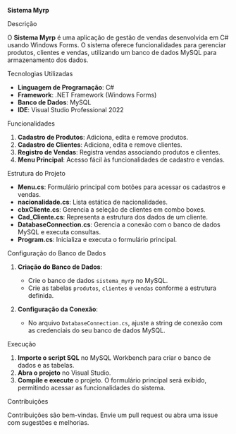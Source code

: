 **Sistema Myrp**

Descrição

O **Sistema Myrp** é uma aplicação de gestão de vendas desenvolvida em C# usando Windows Forms. O sistema oferece funcionalidades para gerenciar produtos, clientes e vendas, utilizando um banco de dados MySQL para armazenamento dos dados.

Tecnologias Utilizadas

- **Linguagem de Programação**: C#
- **Framework**: .NET Framework (Windows Forms)
- **Banco de Dados**: MySQL
- **IDE**: Visual Studio Professional 2022

Funcionalidades

1. **Cadastro de Produtos**: Adiciona, edita e remove produtos.
2. **Cadastro de Clientes**: Adiciona, edita e remove clientes.
3. **Registro de Vendas**: Registra vendas associando produtos e clientes.
4. **Menu Principal**: Acesso fácil às funcionalidades de cadastro e vendas.

Estrutura do Projeto

- **Menu.cs**: Formulário principal com botões para acessar os cadastros e vendas.
- **nacionalidade.cs**: Lista estática de nacionalidades.
- **cbxCliente.cs**: Gerencia a seleção de clientes em combo boxes.
- **Cad_Cliente.cs**: Representa a estrutura dos dados de um cliente.
- **DatabaseConnection.cs**: Gerencia a conexão com o banco de dados MySQL e executa consultas.
- **Program.cs**: Inicializa e executa o formulário principal.

Configuração do Banco de Dados

1. **Criação do Banco de Dados**:
   - Crie o banco de dados `sistema_myrp` no MySQL.
   - Crie as tabelas `produtos`, `clientes` e `vendas` conforme a estrutura definida.

2. **Configuração da Conexão**:
   - No arquivo `DatabaseConnection.cs`, ajuste a string de conexão com as credenciais do seu banco de dados MySQL.

Execução

1. **Importe o script SQL** no MySQL Workbench para criar o banco de dados e as tabelas.
2. **Abra o projeto** no Visual Studio.
3. **Compile e execute** o projeto. O formulário principal será exibido, permitindo acessar as funcionalidades do sistema.

Contribuições

Contribuições são bem-vindas. Envie um pull request ou abra uma issue com sugestões e melhorias.
